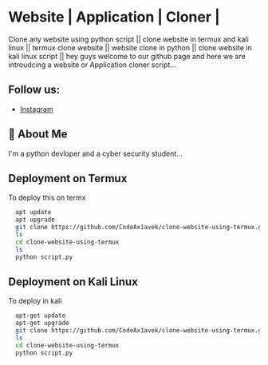 
# Website | Application | Cloner |

Clone any website using python script ||
clone website in termux and kali linux ||
termux clone website ||
website clone in python ||
clone website in kali linux script ||
hey guys welcome to our github page and here we are introudcing a website or Application cloner script...



## Follow us:

 - [Instagram](https://www.instagram.com/codeax1/)



## 🚀 About Me
I'm a python devloper and a cyber security student...



## Deployment on Termux

To deploy this on termx

```bash
  apt update
  apt upgrade
  git clone https://github.com/CodeAx1avek/clone-website-using-termux.git
  ls
  cd clone-website-using-termux
  ls
  python script.py
```

## Deployment on Kali Linux
To deploy in kali 
```bash
  apt-get update
  apt-get upgrade
  git clone https://github.com/CodeAx1avek/clone-website-using-termux.git
  ls
  cd clone-website-using-termux
  python script.py
```

